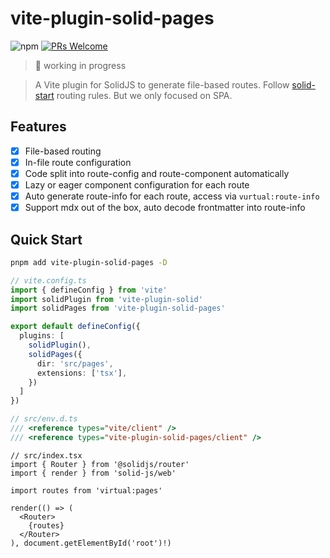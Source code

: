 # vite-plugin-solid-pages

![npm](https://img.shields.io/npm/v/vite-plugin-solid-pages) [![PRs Welcome](https://img.shields.io/badge/PRs-welcome-brightgreen.svg)](https://makeapullrequest.com)

> 🚧 working in progress

> A Vite plugin for SolidJS to generate file-based routes. Follow [solid-start](https://docs.solidjs.com/solid-start/building-your-application/routing) routing rules. But we only focused on SPA.

## Features

- [x] File-based routing
- [x] In-file route configuration
- [x] Code split into route-config and route-component automatically
- [x] Lazy or eager component configuration for each route
- [x] Auto generate route-info for each route, access via `vurtual:route-info`
- [x] Support mdx out of the box, auto decode frontmatter into route-info

## Quick Start

```bash
pnpm add vite-plugin-solid-pages -D
```

```ts
// vite.config.ts
import { defineConfig } from 'vite'
import solidPlugin from 'vite-plugin-solid'
import solidPages from 'vite-plugin-solid-pages'

export default defineConfig({
  plugins: [
    solidPlugin(),
    solidPages({
      dir: 'src/pages',
      extensions: ['tsx'],
    })
  ]
})
```

```ts
// src/env.d.ts
/// <reference types="vite/client" />
/// <reference types="vite-plugin-solid-pages/client" />
```

```tsx
// src/index.tsx
import { Router } from '@solidjs/router'
import { render } from 'solid-js/web'

import routes from 'virtual:pages'

render(() => (
  <Router>
    {routes}
  </Router>
), document.getElementById('root')!)
```
